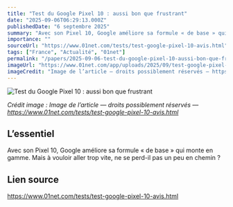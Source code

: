 ```yaml
---
title: "Test du Google Pixel 10 : aussi bon que frustrant"
date: "2025-09-06T06:29:13.000Z"
publishedDate: "6 septembre 2025"
summary: "Avec son Pixel 10, Google améliore sa formule « de base » qui monte en gamme. Mais à vouloir aller trop vite, ne se perd-il pas un peu en chemin ?"
importance: ""
sourceUrl: "https://www.01net.com/tests/test-google-pixel-10-avis.html"
tags: ["France", "Actualité", "01net"]
permalink: "/papers/2025-09-06-test-du-google-pixel-10-aussi-bon-que-frustrant"
imageUrl: "https://www.01net.com/app/uploads/2025/09/test-google-pixel-10-avis-1600x900.jpg"
imageCredit: "Image de l’article — droits possiblement réservés — https://www.01net.com/tests/test-google-pixel-10-avis.html"
---
```


![Test du Google Pixel 10 : aussi bon que frustrant](https://www.01net.com/app/uploads/2025/09/test-google-pixel-10-avis-1600x900.jpg)

*Crédit image : Image de l’article — droits possiblement réservés — https://www.01net.com/tests/test-google-pixel-10-avis.html*

## L’essentiel

Avec son Pixel 10, Google améliore sa formule « de base » qui monte en gamme. Mais à vouloir aller trop vite, ne se perd-il pas un peu en chemin ?

## Lien source

https://www.01net.com/tests/test-google-pixel-10-avis.html

